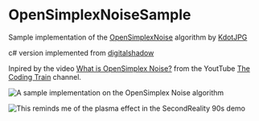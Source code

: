 # OpenSimplexNoiseSample
Sample implementation of the [OpenSimplexNoise](https://en.wikipedia.org/wiki/OpenSimplex_noise) algorithm by [KdotJPG](https://gist.github.com/KdotJPG)

c# version implemented from [digitalshadow](https://gist.github.com/digitalshadow/134a3a02b67cecd72181)

Inpired by the video [What is OpenSimplex Noise?](https://www.youtube.com/watch?v=Lv9gyZZJPE0) from the YoutTube [The Coding Train](https://www.youtube.com/channel/UCvjgXvBlbQiydffZU7m1_aw) channel.

![A sample implementation on the OpenSimplex Noise algorithm](https://xfx.net/stackoverflow/osn/osn01.png)

![This reminds me of the plasma effect in the SecondReality 90s demo](https://xfx.net/stackoverflow/osn/osn02.png)
